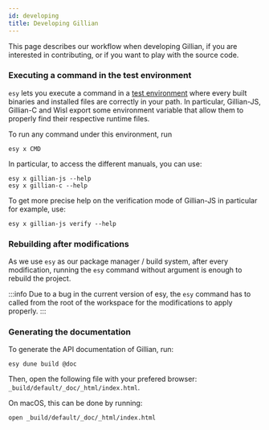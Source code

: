```yaml
---
id: developing
title: Developing Gillian
---
```


This page describes our workflow when developing Gillian, if you are interested in contributing, or if you want to play with the source code.

### Executing a command in the test environment

`esy` lets you execute a command in a [test environment](https://esy.sh/docs/en/environment.html#test-environment) where every built binaries and installed files are correctly in your path. In particular, Gillian-JS, Gillian-C and Wisl export some environment variable that allow them to properly find their respective runtime files.

To run any command under this environment, run

```shell
esy x CMD
```

In particular, to access the different manuals, you can use:

```shell
esy x gillian-js --help
esy x gillian-c --help
```

To get more precise help on the verification mode of Gillian-JS in particular for example, use:

```shell
esy x gillian-js verify --help
```

### Rebuilding after modifications

As we use `esy` as our package manager / build system, after every modification, running the `esy` command without argument is enough to rebuild the project.

<!-- prettier-ignore-start -->
:::info
Due to a bug in the current version of esy, the `esy` command has to called from the root of the workspace for the modifications to apply properly.
:::
<!-- prettier-ignore-end -->


### Generating the documentation

To generate the API documentation of Gillian, run:

```shell
esy dune build @doc
```
Then, open the following file with your prefered browser: `_build/default/_doc/_html/index.html`.

On macOS, this can be done by running:
```
open _build/default/_doc/_html/index.html
```